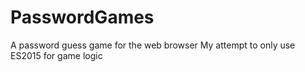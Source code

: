 # PasswordGames
A password guess game for the web browser
My attempt to only use ES2015 for game logic
